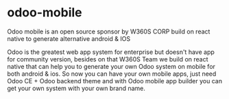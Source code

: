 # odoo-mobile
Odoo mobile is an open source sponsor by W360S CORP build on react native to generate alternative android &amp; IOS

Odoo is the greatest web app system for enterprise but doesn't have app for community version, besides on that W360S Team we build on react native that can help you to generate your own Odoo system on mobile for both android & ios. So now you can have your own mobile apps, just need Odoo CE + Odoo backend theme and with Odoo mobile app builder you can get your own system with your own brand name.

